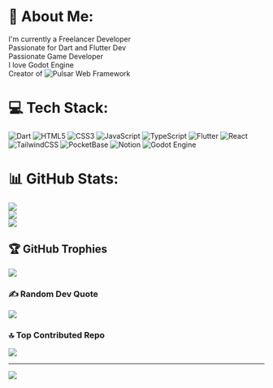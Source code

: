 # 💫 About Me:
I'm currently a Freelancer Developer<br>Passionate for Dart and Flutter Dev<br>Passionate Game Developer<br>I love Godot Engine<br> Creator of ![Pulsar Web Framework](https://pub.dev/packages/pulsar_web)


# 💻 Tech Stack:
![Dart](https://img.shields.io/badge/dart-%230175C2.svg?style=for-the-badge&logo=dart&logoColor=white) ![HTML5](https://img.shields.io/badge/html5-%23E34F26.svg?style=for-the-badge&logo=html5&logoColor=white) ![CSS3](https://img.shields.io/badge/css3-%231572B6.svg?style=for-the-badge&logo=css3&logoColor=white) ![JavaScript](https://img.shields.io/badge/javascript-%23323330.svg?style=for-the-badge&logo=javascript&logoColor=%23F7DF1E) ![TypeScript](https://img.shields.io/badge/typescript-%23007ACC.svg?style=for-the-badge&logo=typescript&logoColor=white) ![Flutter](https://img.shields.io/badge/Flutter-%2302569B.svg?style=for-the-badge&logo=Flutter&logoColor=white) ![React](https://img.shields.io/badge/react-%2320232a.svg?style=for-the-badge&logo=react&logoColor=%2361DAFB) ![TailwindCSS](https://img.shields.io/badge/tailwindcss-%2338B2AC.svg?style=for-the-badge&logo=tailwind-css&logoColor=white) ![PocketBase](https://img.shields.io/badge/pocketbase-%23b8dbe4.svg?style=for-the-badge&logo=Pocketbase&logoColor=black) ![Notion](https://img.shields.io/badge/Notion-%23000000.svg?style=for-the-badge&logo=notion&logoColor=white) ![Godot Engine](https://img.shields.io/badge/GODOT-%23FFFFFF.svg?style=for-the-badge&logo=godot-engine)
# 📊 GitHub Stats:
![](https://github-readme-stats.vercel.app/api?username=IgnacioFernandez1311&theme=dark&hide_border=false&include_all_commits=true&count_private=true)<br/>
![](https://nirzak-streak-stats.vercel.app/?user=IgnacioFernandez1311&theme=dark&hide_border=false)<br/>
![](https://github-readme-stats.vercel.app/api/top-langs/?username=IgnacioFernandez1311&theme=dark&hide_border=false&include_all_commits=true&count_private=true&layout=compact)

## 🏆 GitHub Trophies
![](https://github-profile-trophy.vercel.app/?username=IgnacioFernandez1311&theme=radical&no-frame=false&no-bg=true&margin-w=4)

### ✍️ Random Dev Quote
![](https://quotes-github-readme.vercel.app/api?type=horizontal&theme=radical)

### 🔝 Top Contributed Repo
![](https://github-contributor-stats.vercel.app/api?username=IgnacioFernandez1311&limit=5&theme=dark&combine_all_yearly_contributions=true)

---
[![](https://visitcount.itsvg.in/api?id=IgnacioFernandez1311&icon=0&color=0)](https://visitcount.itsvg.in)

<!-- Proudly created with GPRM ( https://gprm.itsvg.in ) -->
